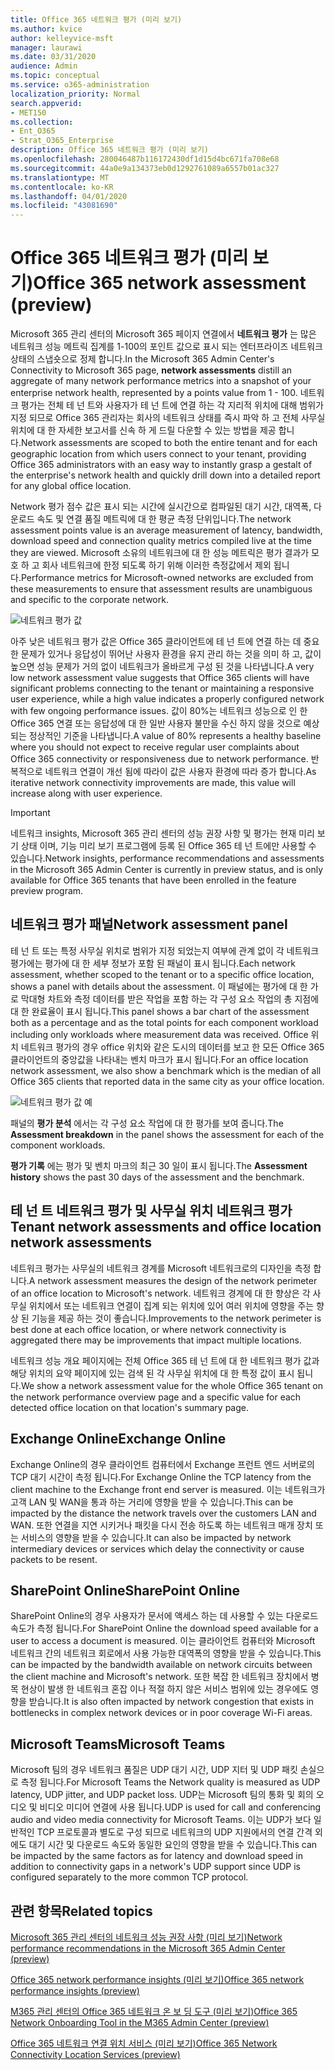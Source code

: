 ```yaml
---
title: Office 365 네트워크 평가 (미리 보기)
ms.author: kvice
author: kelleyvice-msft
manager: laurawi
ms.date: 03/31/2020
audience: Admin
ms.topic: conceptual
ms.service: o365-administration
localization_priority: Normal
search.appverid:
- MET150
ms.collection:
- Ent_O365
- Strat_O365_Enterprise
description: Office 365 네트워크 평가 (미리 보기)
ms.openlocfilehash: 280046487b116172430df1d15d4bc671fa708e68
ms.sourcegitcommit: 44a0e9a134373eb0d1292761089a6557b01ac327
ms.translationtype: MT
ms.contentlocale: ko-KR
ms.lasthandoff: 04/01/2020
ms.locfileid: "43081690"
---
```

# <a name="office-365-network-assessment-preview"></a><span data-ttu-id="2c7b8-103">Office 365 네트워크 평가 (미리 보기)</span><span class="sxs-lookup"><span data-stu-id="2c7b8-103">Office 365 network assessment (preview)</span></span>

<span data-ttu-id="2c7b8-104">Microsoft 365 관리 센터의 Microsoft 365 페이지 연결에서 **네트워크 평가** 는 많은 네트워크 성능 메트릭 집계를 1-100의 포인트 값으로 표시 되는 엔터프라이즈 네트워크 상태의 스냅숏으로 정제 합니다.</span><span class="sxs-lookup"><span data-stu-id="2c7b8-104">In the Microsoft 365 Admin Center's Connectivity to Microsoft 365 page, **network assessments** distill an aggregate of many network performance metrics into a snapshot of your enterprise network health, represented by a points value from 1 - 100.</span></span> <span data-ttu-id="2c7b8-105">네트워크 평가는 전체 테 넌 트와 사용자가 테 넌 트에 연결 하는 각 지리적 위치에 대해 범위가 지정 되므로 Office 365 관리자는 회사의 네트워크 상태를 즉시 파악 하 고 전체 사무실 위치에 대 한 자세한 보고서를 신속 하 게 드릴 다운할 수 있는 방법을 제공 합니다.</span><span class="sxs-lookup"><span data-stu-id="2c7b8-105">Network assessments are scoped to both the entire tenant and for each geographic location from which users connect to your tenant, providing Office 365 administrators with an easy way to instantly grasp a gestalt of the enterprise's network health and quickly drill down into a detailed report for any global office location.</span></span>

<span data-ttu-id="2c7b8-106">Network 평가 점수 값은 표시 되는 시간에 실시간으로 컴파일된 대기 시간, 대역폭, 다운로드 속도 및 연결 품질 메트릭에 대 한 평균 측정 단위입니다.</span><span class="sxs-lookup"><span data-stu-id="2c7b8-106">The network assessment points value is an average measurement of latency, bandwidth, download speed and connection quality metrics compiled live at the time they are viewed.</span></span> <span data-ttu-id="2c7b8-107">Microsoft 소유의 네트워크에 대 한 성능 메트릭은 평가 결과가 모호 하 고 회사 네트워크에 한정 되도록 하기 위해 이러한 측정값에서 제외 됩니다.</span><span class="sxs-lookup"><span data-stu-id="2c7b8-107">Performance metrics for Microsoft-owned networks are excluded from these measurements to ensure that assessment results are unambiguous and specific to the corporate network.</span></span>

![네트워크 평가 값](Media/m365-mac-perf/m365-mac-perf-overview-score-top.png)

<span data-ttu-id="2c7b8-109">아주 낮은 네트워크 평가 값은 Office 365 클라이언트에 테 넌 트에 연결 하는 데 중요 한 문제가 있거나 응답성이 뛰어난 사용자 환경을 유지 관리 하는 것을 의미 하 고, 값이 높으면 성능 문제가 거의 없이 네트워크가 올바르게 구성 된 것을 나타냅니다.</span><span class="sxs-lookup"><span data-stu-id="2c7b8-109">A very low network assessment value suggests that Office 365 clients will have significant problems connecting to the tenant or maintaining a responsive user experience, while a high value indicates a properly configured network with few ongoing performance issues.</span></span> <span data-ttu-id="2c7b8-110">값이 80%는 네트워크 성능으로 인 한 Office 365 연결 또는 응답성에 대 한 일반 사용자 불만을 수신 하지 않을 것으로 예상 되는 정상적인 기준을 나타냅니다.</span><span class="sxs-lookup"><span data-stu-id="2c7b8-110">A value of 80% represents a healthy baseline where you should not expect to receive regular user complaints about Office 365 connectivity or responsiveness due to network performance.</span></span> <span data-ttu-id="2c7b8-111">반복적으로 네트워크 연결이 개선 됨에 따라이 값은 사용자 환경에 따라 증가 합니다.</span><span class="sxs-lookup"><span data-stu-id="2c7b8-111">As iterative network connectivity improvements are made, this value will increase along with user experience.</span></span>

>[!IMPORTANT]
><span data-ttu-id="2c7b8-112">네트워크 insights, Microsoft 365 관리 센터의 성능 권장 사항 및 평가는 현재 미리 보기 상태 이며, 기능 미리 보기 프로그램에 등록 된 Office 365 테 넌 트에만 사용할 수 있습니다.</span><span class="sxs-lookup"><span data-stu-id="2c7b8-112">Network insights, performance recommendations and assessments in the Microsoft 365 Admin Center is currently in preview status, and is only available for Office 365 tenants that have been enrolled in the feature preview program.</span></span>

## <a name="network-assessment-panel"></a><span data-ttu-id="2c7b8-113">네트워크 평가 패널</span><span class="sxs-lookup"><span data-stu-id="2c7b8-113">Network assessment panel</span></span>

<span data-ttu-id="2c7b8-114">테 넌 트 또는 특정 사무실 위치로 범위가 지정 되었는지 여부에 관계 없이 각 네트워크 평가에는 평가에 대 한 세부 정보가 포함 된 패널이 표시 됩니다.</span><span class="sxs-lookup"><span data-stu-id="2c7b8-114">Each network assessment, whether scoped to the tenant or to a specific office location, shows a panel with details about the assessment.</span></span> <span data-ttu-id="2c7b8-115">이 패널에는 평가에 대 한 가로 막대형 차트와 측정 데이터를 받은 작업을 포함 하는 각 구성 요소 작업의 총 지점에 대 한 완료율이 표시 됩니다.</span><span class="sxs-lookup"><span data-stu-id="2c7b8-115">This panel shows a bar chart of the assessment both as a percentage and as the total points for each component workload including only workloads where measurement data was received.</span></span> <span data-ttu-id="2c7b8-116">Office 위치 네트워크 평가의 경우 office 위치와 같은 도시의 데이터를 보고 한 모든 Office 365 클라이언트의 중앙값을 나타내는 벤치 마크가 표시 됩니다.</span><span class="sxs-lookup"><span data-stu-id="2c7b8-116">For an office location network assessment, we also show a benchmark which is the median of all Office 365 clients that reported data in the same city as your office location.</span></span>

![네트워크 평가 값 예](Media/m365-mac-perf/m365-mac-perf-overview-score.png)

<span data-ttu-id="2c7b8-118">패널의 **평가 분석** 에서는 각 구성 요소 작업에 대 한 평가를 보여 줍니다.</span><span class="sxs-lookup"><span data-stu-id="2c7b8-118">The **Assessment breakdown** in the panel shows the assessment for each of the component workloads.</span></span>

<span data-ttu-id="2c7b8-119">**평가 기록** 에는 평가 및 벤치 마크의 최근 30 일이 표시 됩니다.</span><span class="sxs-lookup"><span data-stu-id="2c7b8-119">The **Assessment history** shows the past 30 days of the assessment and the benchmark.</span></span>

## <a name="tenant-network-assessments-and-office-location-network-assessments"></a><span data-ttu-id="2c7b8-120">테 넌 트 네트워크 평가 및 사무실 위치 네트워크 평가</span><span class="sxs-lookup"><span data-stu-id="2c7b8-120">Tenant network assessments and office location network assessments</span></span>

<span data-ttu-id="2c7b8-121">네트워크 평가는 사무실의 네트워크 경계를 Microsoft 네트워크로의 디자인을 측정 합니다.</span><span class="sxs-lookup"><span data-stu-id="2c7b8-121">A network assessment measures the design of the network perimeter of an office location to Microsoft's network.</span></span> <span data-ttu-id="2c7b8-122">네트워크 경계에 대 한 향상은 각 사무실 위치에서 또는 네트워크 연결이 집계 되는 위치에 있어 여러 위치에 영향을 주는 향상 된 기능을 제공 하는 것이 좋습니다.</span><span class="sxs-lookup"><span data-stu-id="2c7b8-122">Improvements to the network perimeter is best done at each office location, or where network connectivity is aggregated there may be improvements that impact multiple locations.</span></span>

<span data-ttu-id="2c7b8-123">네트워크 성능 개요 페이지에는 전체 Office 365 테 넌 트에 대 한 네트워크 평가 값과 해당 위치의 요약 페이지에 있는 검색 된 각 사무실 위치에 대 한 특정 값이 표시 됩니다.</span><span class="sxs-lookup"><span data-stu-id="2c7b8-123">We show a network assessment value for the whole Office 365 tenant on the network performance overview page and a specific value for each detected office location on that location's summary page.</span></span>

## <a name="exchange-online"></a><span data-ttu-id="2c7b8-124">Exchange Online</span><span class="sxs-lookup"><span data-stu-id="2c7b8-124">Exchange Online</span></span>

<span data-ttu-id="2c7b8-125">Exchange Online의 경우 클라이언트 컴퓨터에서 Exchange 프런트 엔드 서버로의 TCP 대기 시간이 측정 됩니다.</span><span class="sxs-lookup"><span data-stu-id="2c7b8-125">For Exchange Online the TCP latency from the client machine to the Exchange front end server is measured.</span></span> <span data-ttu-id="2c7b8-126">이는 네트워크가 고객 LAN 및 WAN을 통과 하는 거리에 영향을 받을 수 있습니다.</span><span class="sxs-lookup"><span data-stu-id="2c7b8-126">This can be impacted by the distance the network travels over the customers LAN and WAN.</span></span> <span data-ttu-id="2c7b8-127">또한 연결을 지연 시키거나 패킷을 다시 전송 하도록 하는 네트워크 매개 장치 또는 서비스의 영향을 받을 수 있습니다.</span><span class="sxs-lookup"><span data-stu-id="2c7b8-127">It can also be impacted by network intermediary devices or services which delay the connectivity or cause packets to be resent.</span></span>

## <a name="sharepoint-online"></a><span data-ttu-id="2c7b8-128">SharePoint Online</span><span class="sxs-lookup"><span data-stu-id="2c7b8-128">SharePoint Online</span></span>

<span data-ttu-id="2c7b8-129">SharePoint Online의 경우 사용자가 문서에 액세스 하는 데 사용할 수 있는 다운로드 속도가 측정 됩니다.</span><span class="sxs-lookup"><span data-stu-id="2c7b8-129">For SharePoint Online the download speed available for a user to access a document is measured.</span></span> <span data-ttu-id="2c7b8-130">이는 클라이언트 컴퓨터와 Microsoft 네트워크 간의 네트워크 회로에서 사용 가능한 대역폭의 영향을 받을 수 있습니다.</span><span class="sxs-lookup"><span data-stu-id="2c7b8-130">This can be impacted by the bandwidth available on network circuits between the client machine and Microsoft's network.</span></span> <span data-ttu-id="2c7b8-131">또한 복잡 한 네트워크 장치에서 병목 현상이 발생 한 네트워크 혼잡 이나 적절 하지 않은 서비스 범위에 있는 경우에도 영향을 받습니다.</span><span class="sxs-lookup"><span data-stu-id="2c7b8-131">It is also often impacted by network congestion that exists in bottlenecks in complex network devices or in poor coverage Wi-Fi areas.</span></span>

## <a name="microsoft-teams"></a><span data-ttu-id="2c7b8-132">Microsoft Teams</span><span class="sxs-lookup"><span data-stu-id="2c7b8-132">Microsoft Teams</span></span>

<span data-ttu-id="2c7b8-133">Microsoft 팀의 경우 네트워크 품질은 UDP 대기 시간, UDP 지터 및 UDP 패킷 손실으로 측정 됩니다.</span><span class="sxs-lookup"><span data-stu-id="2c7b8-133">For Microsoft Teams the Network quality is measured as UDP latency, UDP jitter, and UDP packet loss.</span></span> <span data-ttu-id="2c7b8-134">UDP는 Microsoft 팀의 통화 및 회의 오디오 및 비디오 미디어 연결에 사용 됩니다.</span><span class="sxs-lookup"><span data-stu-id="2c7b8-134">UDP is used for call and conferencing audio and video media connectivity for Microsoft Teams.</span></span> <span data-ttu-id="2c7b8-135">이는 UDP가 보다 일반적인 TCP 프로토콜과 별도로 구성 되므로 네트워크의 UDP 지원에서의 연결 간격 외에도 대기 시간 및 다운로드 속도와 동일한 요인의 영향을 받을 수 있습니다.</span><span class="sxs-lookup"><span data-stu-id="2c7b8-135">This can be impacted by the same factors as for latency and download speed in addition to connectivity gaps in a network's UDP support since UDP is configured separately to the more common TCP protocol.</span></span>

## <a name="related-topics"></a><span data-ttu-id="2c7b8-136">관련 항목</span><span class="sxs-lookup"><span data-stu-id="2c7b8-136">Related topics</span></span>

[<span data-ttu-id="2c7b8-137">Microsoft 365 관리 센터의 네트워크 성능 권장 사항 (미리 보기)</span><span class="sxs-lookup"><span data-stu-id="2c7b8-137">Network performance recommendations in the Microsoft 365 Admin Center (preview)</span></span>](office-365-network-mac-perf-overview.md)

[<span data-ttu-id="2c7b8-138">Office 365 network performance insights (미리 보기)</span><span class="sxs-lookup"><span data-stu-id="2c7b8-138">Office 365 network performance insights (preview)</span></span>](office-365-network-mac-perf-insights.md)

[<span data-ttu-id="2c7b8-139">M365 관리 센터의 Office 365 네트워크 온 보 딩 도구 (미리 보기)</span><span class="sxs-lookup"><span data-stu-id="2c7b8-139">Office 365 Network Onboarding Tool in the M365 Admin Center (preview)</span></span>](office-365-network-mac-perf-onboarding-tool.md)

[<span data-ttu-id="2c7b8-140">Office 365 네트워크 연결 위치 서비스 (미리 보기)</span><span class="sxs-lookup"><span data-stu-id="2c7b8-140">Office 365 Network Connectivity Location Services (preview)</span></span>](office-365-network-mac-location-services.md)
